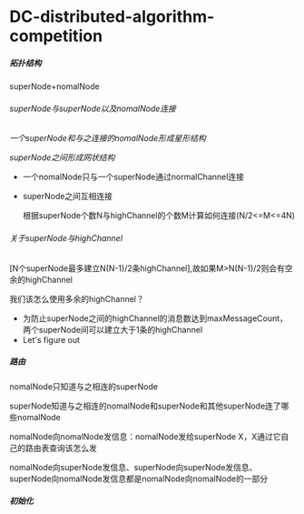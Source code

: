 # DC-distributed-algorithm-competition

##### 拓扑结构

superNode+nomalNode

###### superNode与superNode以及nomalNode连接

*一个superNode和与之连接的nomalNode形成星形结构*

*superNode之间形成网状结构*

- 一个nomalNode只与一个superNode通过normalChannel连接

- superNode之间互相连接

  根据superNode个数N与highChannel的个数M计算如何连接(N/2<=M<=4N)

###### 关于superNode与highChannel

[N个superNode最多建立N(N-1)/2条highChannel],故如果M>N(N-1)/2则会有空余的highChannel

我们该怎么使用多余的highChannel？

- 为防止superNode之间的highChannel的消息数达到maxMessageCount，两个superNode间可以建立大于1条的highChannel
- Let's figure out

##### 路由

nomalNode只知道与之相连的superNode

superNode知道与之相连的nomalNode和superNode和其他superNode连了哪些nomalNode

nomalNode向nomalNode发信息：nomalNode发给superNode X，X通过它自己的路由表查询该怎么发

nomalNode向superNode发信息、superNode向superNode发信息、superNode向nomalNode发信息都是nomalNode向nomalNode的一部分

##### 初始化





